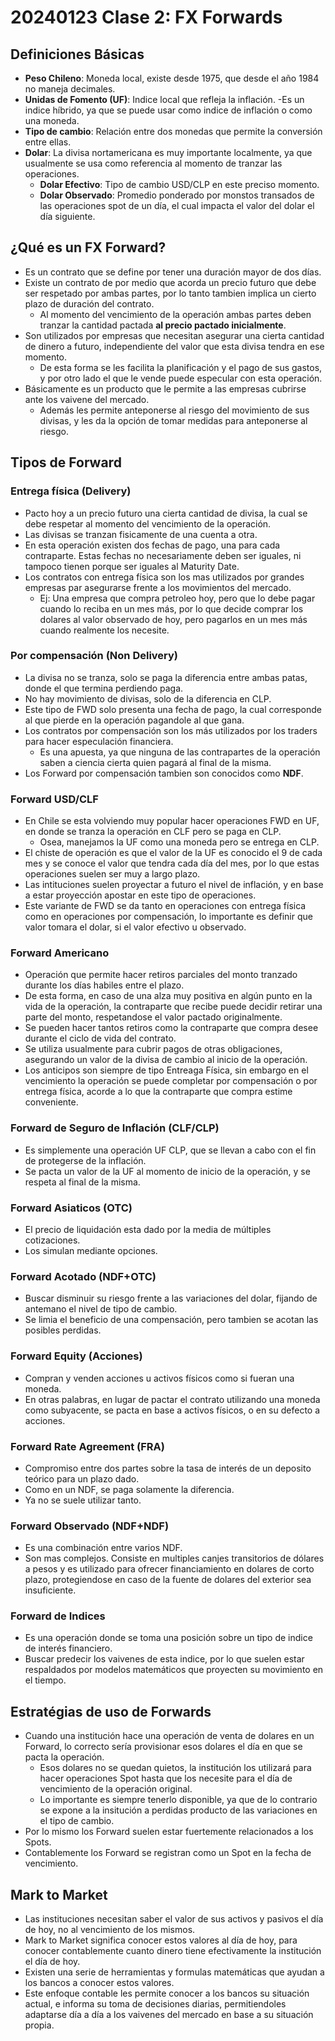 # 20240123 Clase 2: FX Forwards

## Definiciones Básicas

- **Peso Chileno**: Moneda local, existe desde 1975, que desde el año 1984 no maneja decimales.
- **Unidas de Fomento (UF)**: Indice local que refleja la inflación. 
    -Es un indice híbrido, ya que se puede usar como indice de inflación o como una moneda.
- **Tipo de cambio**: Relación entre dos monedas que permite la conversión entre ellas.
- **Dolar**: La divisa nortamericana es muy importante localmente, ya que usualmente se usa como referencia al momento de tranzar las operaciones.
    - **Dolar Efectivo**: Tipo de cambio USD/CLP en este preciso momento.
    - **Dolar Observado**: Promedio ponderado por monstos transados de las operaciones spot de un día, el cual impacta el valor del dolar el día siguiente.

## ¿Qué es un FX Forward?

- Es un contrato que se define por tener una duración mayor de dos días.
- Existe un contrato de por medio que acorda un precio futuro que debe ser respetado por ambas partes, por lo tanto tambien implica un cierto plazo de duración del contrato.
    - Al momento del vencimiento de la operación ambas partes deben tranzar la cantidad pactada **al precio pactado inicialmente**.
- Son utilizados por empresas que necesitan asegurar una cierta cantidad de dinero a futuro, independiente del valor que esta divisa tendra en ese momento.
    - De esta forma se les facilita la planificación y el pago de sus gastos, y por otro lado el que le vende puede especular con esta operación.
- Básicamente es un producto que le permite a las empresas cubrirse ante los vaivene del mercado.
    - Además les permite anteponerse al riesgo del movimiento de sus divisas, y les da la opción de tomar medidas para anteponerse al riesgo.

## Tipos de Forward

### Entrega física (Delivery)

- Pacto hoy a un precio futuro una cierta cantidad de divisa, la cual se debe respetar al momento del vencimiento de la operación.
- Las divisas se tranzan fisicamente de una cuenta a otra.
- En esta operación existen dos fechas de pago, una para cada contraparte. Estas fechas no necesariamente deben ser iguales, ni tampoco tienen porque ser iguales al Maturity Date.
- Los contratos con entrega física son los mas utilizados por grandes empresas par asegurarse frente a los movimientos del mercado.
    - Ej: Una empresa que compra petroleo hoy, pero que lo debe pagar cuando lo reciba en un mes más, por lo que decide comprar los dolares al valor observado de hoy, pero pagarlos en un mes más cuando realmente los necesite.

### Por compensación (Non Delivery)

- La divisa no se tranza, solo se paga la diferencia entre ambas patas, donde el que termina perdiendo paga.
- No hay movimiento de divisas, solo de la diferencia en CLP.
- Este tipo de FWD solo presenta una fecha de pago, la cual corresponde al que pierde en la operación pagandole al que gana.
- Los contratos por compensación son los más utilizados por los traders para hacer especulación financiera.
    - Es una apuesta, ya que ninguna de las contrapartes de la operación saben a ciencia cierta quien pagará al final de la misma.
- Los Forward por compensación tambien son conocidos como **NDF**.

### Forward USD/CLF

- En Chile se esta volviendo muy popular hacer operaciones FWD en UF, en donde se tranza la operación en CLF pero se paga en CLP.
    - Osea, manejamos la UF como una moneda pero se entrega en CLP.
- El chiste de operación es que el valor de la UF es conocido el 9 de cada mes y se conoce el valor que tendra cada día del mes, por lo que estas operaciones suelen ser muy a largo plazo.
- Las intituciones suelen proyectar a futuro el nivel de inflación, y en base a estar proyección apostar en este tipo de operaciones.
- Este variante de FWD se da tanto en operaciones con entrega física como en operaciones por compensación, lo importante es definir que valor tomara el dolar, si el valor efectivo u observado.

### Forward Americano

- Operación que permite hacer retiros parciales del monto tranzado durante los días habiles entre el plazo.
- De esta forma, en caso de una alza muy positiva en algún punto en la vida de la operación, la contraparte que recibe puede decidir retirar una parte del monto, respetandose el valor pactado originalmente.
- Se pueden hacer tantos retiros como la contraparte que compra desee durante el ciclo de vida del contrato.
- Se utiliza usualmente para cubrir pagos de otras obligaciones, asegurando un valor de la divisa de cambio al inicio de la operación.
- Los anticipos son siempre de tipo Entreaga Física, sin embargo en el vencimiento la operación se puede completar por compensación o por entrega física, acorde a lo que la contraparte que compra estime conveniente.

### Forward de Seguro de Inflación (CLF/CLP)

- Es simplemente una operación UF CLP, que se llevan a cabo con el fin de protegerse de la inflación.
- Se pacta un valor de la UF al momento de inicio de la operación, y se respeta al final de la misma.

### Forward Asiaticos (OTC)

- El precio de liquidación esta dado por la media de múltiples cotizaciones.
- Los simulan mediante opciones.

### Forward Acotado (NDF+OTC)

- Buscar disminuir su riesgo frente a las variaciones del dolar, fijando de antemano el nivel de tipo de cambio.
- Se limia el beneficio de una compensación, pero tambien se acotan las posibles perdidas.

### Forward Equity (Acciones)

- Compran y venden acciones u activos físicos como si fueran una moneda.
- En otras palabras, en lugar de pactar el contrato utilizando una moneda como subyacente, se pacta en base a activos físicos, o en su defecto a acciones.

### Forward Rate Agreement (FRA)

- Compromiso entre dos partes sobre la tasa de interés de un deposito teórico para un plazo dado.
- Como en un NDF, se paga solamente la diferencia.
- Ya no se suele utilizar tanto.

### Forward Observado (NDF+NDF)

- Es una combinación entre varios NDF.
- Son mas complejos. Consiste en multiples canjes transitorios de dólares a pesos y es utilizado para ofrecer financiamiento en dolares de corto plazo, protegiendose en caso de la fuente de dolares del exterior sea insuficiente. 

### Forward de Indices

- Es una operación donde se toma una posición sobre un tipo de indice de interés financiero.
- Buscar predecir los vaivenes de esta indice, por lo que suelen estar respaldados por modelos matemáticos que proyecten su movimiento en el tiempo.

## Estratégias de uso de Forwards

- Cuando una institución hace una operación de venta de dolares en un Forward, lo correcto sería provisionar esos dolares el día en que se pacta la operación.
    - Esos dolares no se quedan quietos, la institución los utilizará para hacer operaciones Spot hasta que los necesite para el día de vencimiento de la operación original.
    - Lo importante es siempre tenerlo disponible, ya que de lo contrario se expone a la insitución a perdidas producto de las variaciones en el tipo de cambio.
- Por lo mismo los Forward suelen estar fuertemente relacionados a los Spots.
- Contablemente los Forward se registran como un Spot en la fecha de vencimiento.

## Mark to Market

- Las instituciones necesitan saber el valor de sus activos y pasivos el día de hoy, no al vencimiento de los mismos.
- Mark to Market significa conocer estos valores al día de hoy, para conocer contablemente cuanto dinero tiene efectivamente la institución el día de hoy.
- Existen una serie de herramientas y formulas matemáticas que ayudan a los bancos a conocer estos valores.
- Este enfoque contable les permite conocer a los bancos su situación actual, e informa su toma de decisiones diarias, permitiendoles adaptarse día a día a los vaivenes del mercado en base a su situación propia.